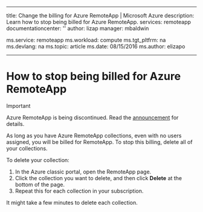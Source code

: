
---
title: Change the billing for Azure RemoteApp | Microsoft Azure
description: Learn how to stop being billed for Azure RemoteApp.
services: remoteapp
documentationcenter: ''
author: lizap
manager: mbaldwin

ms.service: remoteapp
ms.workload: compute
ms.tgt_pltfrm: na
ms.devlang: na
ms.topic: article
ms.date: 08/15/2016
ms.author: elizapo

---
# How to stop being billed for Azure RemoteApp
> [!IMPORTANT]
> Azure RemoteApp is being discontinued. Read the [announcement](https://go.microsoft.com/fwlink/?linkid=821148) for details.
> 
> 

As long as you have Azure RemoteApp collections, even with no users assigned, you will be billed for RemoteApp. To stop this billing, delete all of your collections. 

To delete your collection:

1. In the Azure classic portal, open the RemoteApp page.
2. Click the collection you want to delete, and then click **Delete** at the bottom of the page.
3. Repeat this for each collection in your subscription. 

It might take a few minutes to delete each collection.

